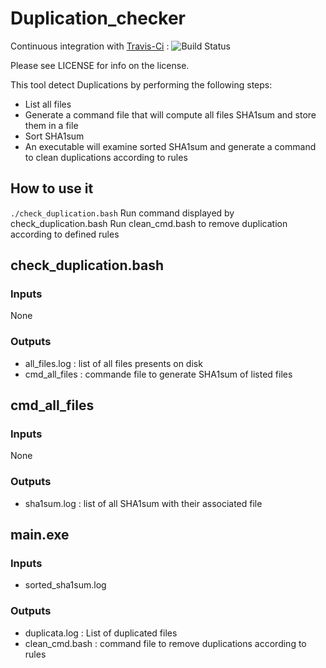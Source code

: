 # Duplication_checker

Continuous integration with [Travis-Ci](https://travis-ci.org/quicky2000/duplication_checker) : ![Build Status](https://travis-ci.org/quicky2000/duplication_checker.svg?branch=master)

Please see LICENSE for info on the license.

This tool detect Duplications by performing the following steps:
* List all files
* Generate a command file that will compute all files SHA1sum and store them in a file
* Sort SHA1sum
* An executable will examine sorted SHA1sum and generate a command to clean duplications according to rules

## How to use it

`./check_duplication.bash`
Run command displayed by check_duplication.bash
Run clean_cmd.bash to remove duplication according to defined rules

## check_duplication.bash

### Inputs

None

### Outputs

* all_files.log : list of all files presents on disk 
* cmd_all_files : commande file to generate SHA1sum of listed files

## cmd_all_files

### Inputs

None

### Outputs

* sha1sum.log : list of all SHA1sum with their associated file

## main.exe

### Inputs

* sorted_sha1sum.log

### Outputs

* duplicata.log : List of duplicated files
* clean_cmd.bash : command file to remove duplications according to rules

